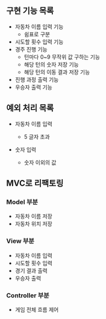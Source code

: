 ## 구현 기능 목록
* 자동차 이름 입력 기능
  * 쉼표로 구분
* 시도할 횟수 입력 기능
* 경주 진행 기능
  * 턴마다 0~9 무작위 값 구하는 기능
  * 해당 턴의 숫자 저장 기능
  * 해당 턴의 이동 결과 저장 기능
* 진행 과정 출력 기능
* 우승자 출력 기능

## 예외 처리 목록
* 자동차 이름 입력
  * 5 글자 초과

* 숫자 입력
  * 숫자 이외의 값

## MVC로 리팩토링
### Model 부분
* 자동차 이름 저장
* 자동차 위치 저장


### View 부분
* 자동차 이름 입력
* 시도할 횟수 입력
* 경기 결과 출력
* 우승자 출력

### Controller 부분
* 게임 전체 흐름 제어